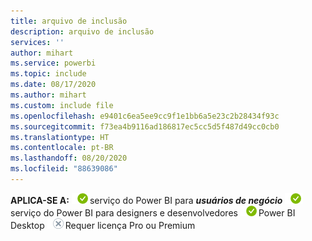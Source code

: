 ```yaml
---
title: arquivo de inclusão
description: arquivo de inclusão
services: ''
author: mihart
ms.service: powerbi
ms.topic: include
ms.date: 08/17/2020
ms.author: mihart
ms.custom: include file
ms.openlocfilehash: e9401c6ea5ee9cc9f1e1bb6a5e23c2b28434f93c
ms.sourcegitcommit: f73ea4b9116ad186817ec5cc5d5f487d49cc0cb0
ms.translationtype: HT
ms.contentlocale: pt-BR
ms.lasthandoff: 08/20/2020
ms.locfileid: "88639086"
---
```

<Token>**APLICA-SE A:** ![sim](media/yes.png)serviço do Power BI para ***usuários de negócio*** ![sim](media/yes.png)serviço do Power BI para designers e desenvolvedores ![sim](media/yes.png)Power BI Desktop ![não](media/no.png)Requer licença Pro ou Premium </Token>
